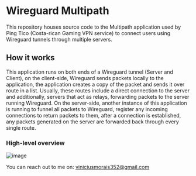 # Wireguard Multipath
This repository houses source code to the Multipath application used by Ping Tico (Costa-rican Gaming VPN service) to connect users using Wireguard tunnels through multiple servers.

## How it works
This application runs on both ends of a Wireguard tunnel (Server and Client), on the client-side, Wireguard sends packets locally to the application, the application creates a copy of the packet and sends it over route in a list. Usually, these routes include a direct connection to the server and additionally, servers that act as relays, forwarding packets to the server running Wireguard. On the server-side, another instance of this application is running to funnel all packets to Wireguard, register any incoming connections to return packets to them, after a connection is established, any packets generated on the server are forwarded back through every single route.

### High-level overview
![image](https://github.com/vinivyes/Wireguard-Multipath/assets/32873823/48a0ffac-c6ad-43fb-8c67-7b208d612caa)

You can reach out to me on: viniciusmorais352@gmail.com
